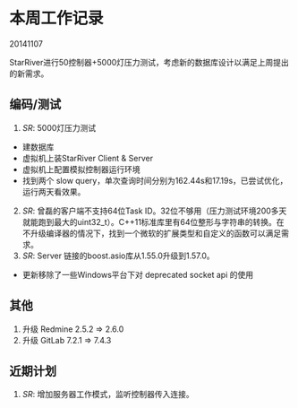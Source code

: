 # 本周工作记录

20141107

StarRiver进行50控制器+5000灯压力测试，考虑新的数据库设计以满足上周提出的新需求。

## 编码/测试

1. *SR*: 5000灯压力测试
  - 建数据库
  - 虚拟机上装StarRiver Client & Server
  - 虚拟机上配置模拟控制器运行环境
  - 找到两个 slow query，单次查询时间分别为162.44s和17.19s，已尝试优化，运行两天看效果。
2. *SR*: 曾磊的客户端不支持64位Task ID。32位不够用（压力测试环境200多天就能跑到最大的uint32_t）。C++11标准库里有64位整形与字符串的转换。在不升级编译器的情况下，找到一个微软的扩展类型和自定义的函数可以满足需求。
3. *SR*: Server 链接的boost.asio库从1.55.0升级到1.57.0。
  - 更新移除了一些Windows平台下对 deprecated socket api 的使用

## 其他

1. 升级 Redmine 2.5.2 => 2.6.0
2. 升级 GitLab 7.2.1 => 7.4.3

## 近期计划

1. *SR*: 增加服务器工作模式，监听控制器传入连接。

